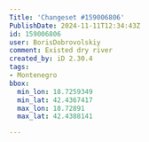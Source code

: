 ```yaml
---
Title: 'Changeset #159006806'
PublishDate: 2024-11-11T12:34:43Z
id: 159006806
user: BorisDobrovolskiy
comment: Existed dry river
created_by: iD 2.30.4
tags:
- Montenegro
bbox:
  min_lon: 18.7259349
  min_lat: 42.4367417
  max_lon: 18.72891
  max_lat: 42.4388141

---
```

